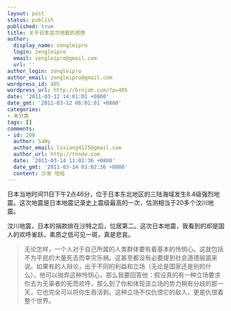 ```yaml
---
layout: post
status: publish
published: true
title: 关于日本这次地震的感想
author:
  display_name: zengleipro
  login: zengleipro
  email: zengleipro@gmail.com
  url: ''
author_login: zengleipro
author_email: zengleipro@gmail.com
wordpress_id: 405
wordpress_url: http://brnjah.com/?p=405
date: '2011-03-12 14:01:01 +0800'
date_gmt: '2011-03-12 06:01:01 +0800'
categories:
- 未分类
tags: []
comments:
- id: 208
  author: SaNy
  author_email: lixiang4125@gmail.com
  author_url: http://tnnde.com
  date: '2011-03-14 11:02:36 +0800'
  date_gmt: '2011-03-14 03:02:36 +0800'
  content: 沙发 哈哈
---
```

日本当地时间11日下午2点46分，位于日本东北地区的三陆海域发生8.4级强烈地震。这次地震是日本地震记录史上震级最高的一次，估测相当于20多个汶川地震。

汶川地震，日本的捐款排在沙特之后，位居第二。这次日本地震，我看到的却是国人的欢呼雀跃，素质之低可见一斑，真是悲哀。

>无论怎样，一个人对于自己所属的人类群体要有着基本的怜悯心。这就包括不为平民的大量死去而幸灾乐祸。这甚至都没有必要提到社会道德层面来说。如果有的人辩论，出于不同的利益和立场（无论是国家还是别的什么），他可以抛弃这种怜悯心，那么我要回答他：假设真的有一种立场要求你去为无辜者的死而欢呼，那么到了你和体现该立场的势力稍有分歧的那一天，它也完全可以将你生吞活剥。这种立场不仅仇恨它的敌人，更是仇恨着整个世界。